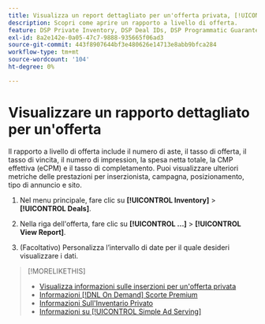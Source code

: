 ```yaml
---
title: Visualizza un report dettagliato per un'offerta privata, [!UICONTROL On Demand] o [!UICONTROL Simple Ad Serving]
description: Scopri come aprire un rapporto a livello di offerta.
feature: DSP Private Inventory, DSP Deal IDs, DSP Programmatic Guaranteed Deals, DSP On Demand Inventory, DSP Simple Ad Serving
exl-id: 8a2e142e-0a05-47c7-9888-935665f06ad3
source-git-commit: 443f8907644bf3e480626e14713e8abb9bfca284
workflow-type: tm+mt
source-wordcount: '104'
ht-degree: 0%

---
```


# Visualizzare un rapporto dettagliato per un&#39;offerta

Il rapporto a livello di offerta include il numero di aste, il tasso di offerta, il tasso di vincita, il numero di impression, la spesa netta totale, la CMP effettiva (eCPM) e il tasso di completamento. Puoi visualizzare ulteriori metriche delle prestazioni per inserzionista, campagna, posizionamento, tipo di annuncio e sito.

1. Nel menu principale, fare clic su **[!UICONTROL Inventory]** > **[!UICONTROL Deals]**.

1. Nella riga dell&#39;offerta, fare clic su **[!UICONTROL ...]** > **[!UICONTROL View Report]**.

1. (Facoltativo) Personalizza l’intervallo di date per il quale desideri visualizzare i dati.

>[!MORELIKETHIS]
>
>* [Visualizza informazioni sulle inserzioni per un&#39;offerta privata](/help/dsp/inventory/private-deal-auction-insights.md)
>* [Informazioni [!DNL On Demand] Scorte Premium](on-demand-inventory-about.md)
>* [Informazioni Sull&#39;Inventario Privato](private-inventory-about.md)
>* [Informazioni su [!UICONTROL Simple Ad Serving]](simple-deal-about.md)
